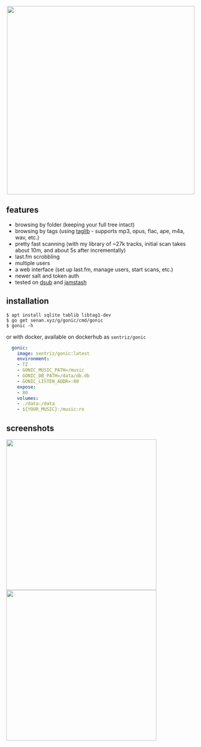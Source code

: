  <p align="center"><img width="500" src="https://github.com/sentriz/gonic/blob/master/.github/logo.png?raw=true"></p>

 ## features

 - browsing by folder (keeping your full tree intact)  
 - browsing by tags (using [taglib](https://taglib.org/) - supports mp3, opus, flac, ape, m4a, wav, etc.)  
 - pretty fast scanning (with my library of ~27k tracks, initial scan takes about 10m, and about 5s after incrementally)  
 - last.fm scrobbling  
 - multiple users  
 - a web interface (set up last.fm, manage users, start scans, etc.)  
 - newer salt and token auth  
 - tested on [dsub](https://f-droid.org/en/packages/github.daneren2005.dsub/) and [jamstash](http://jamstash.com/)  
 
 
## installation

```
$ apt install sqlite tablib libtag1-dev
$ go get senan.xyz/g/gonic/cmd/gonic
$ gonic -h
```

or with docker, available on dockerhub as `sentriz/gonic`

```yaml
  gonic:
    image: sentriz/gonic:latest
    environment:
    - TZ
    - GONIC_MUSIC_PATH=/music
    - GONIC_DB_PATH=/data/db.db
    - GONIC_LISTEN_ADDR=:80
    expose:
    - 80
    volumes:
    - ./data:/data
    - ${YOUR_MUSIC}:/music:ro
```

## screenshots

<p align="center">
<p float="left">
    <img width="400" src="https://github.com/sentriz/gonic/raw/master/.github/scrot_2.png">
    <img width="400" src="https://github.com/sentriz/gonic/raw/master/.github/scrot_3.png">
</p>
</p>
